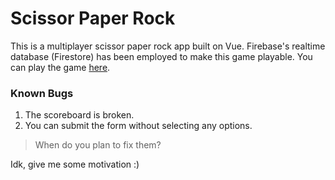 # Scissor Paper Rock
This is a multiplayer scissor paper rock app built on Vue. Firebase's realtime database (Firestore) has been employed to make this game playable.
You can play the game [here](https://spr.aabhusanaryal.com.np).
### Known Bugs
1. The scoreboard is broken.
2. You can submit the form without selecting any options.
> When do you plan to fix them?

Idk, give me some motivation :)
